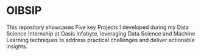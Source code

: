 # OIBSIP
This repository showcases Five key Projects I developed during my Data Science Internship at Oasis Infobyte, leveraging Data Science and Machine Learning techniques to address practical challenges and deliver actionable insights.
